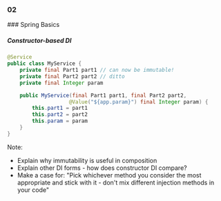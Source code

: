 
<h3 class="chapter-number">02</h3>
### Spring Basics

##### Constructor-based DI

```Java
@Service
public class MyService {
    private final Part1 part1 // can now be immutable!
    private final Part2 part2 // ditto
    private final Integer param

    public MyService(final Part1 part1, final Part2 part2,
                    @Value("${app.param}") final Integer param) {
        this.part1 = part1
        this.part2 = part2
        this.param = param
    }
}
```

Note:

* Explain why immutability is useful in composition
* Explain other DI forms - how does constructor DI compare?
* Make a case for: "Pick whichever method you consider the most appropriate and
stick with it - don't mix different injection methods in your code"